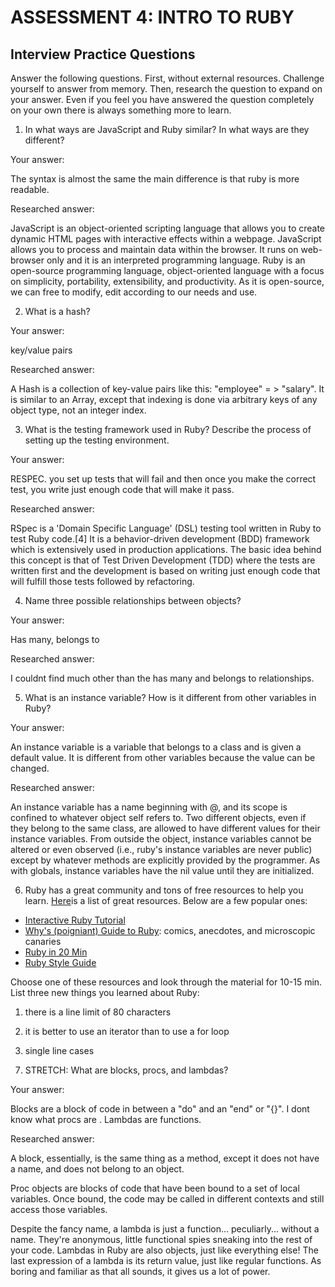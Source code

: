 # ASSESSMENT 4: INTRO TO RUBY
## Interview Practice Questions

Answer the following questions. First, without external resources. Challenge yourself to answer from memory. Then, research the question to expand on your answer. Even if you feel you have answered the question completely on your own there is always something more to learn.   

1. In what ways are JavaScript and Ruby similar? In what ways are they different?

  Your answer: 
  
  The syntax is almost the same the main difference is that ruby is more readable. 

  Researched answer:

  JavaScript is an object-oriented scripting language that allows you to create dynamic HTML pages with interactive effects within a webpage. JavaScript allows you to process and maintain data within the browser. It runs on web-browser only and it is an interpreted programming language. Ruby is an open-source programming language, object-oriented language with a focus on simplicity, portability, extensibility, and productivity. As it is open-source, we can free to modify, edit according to our needs and use.



2. What is a hash?

  Your answer: 
  
  key/value pairs 

  Researched answer:
  
  A Hash is a collection of key-value pairs like this: "employee" = > "salary". It is similar to an Array, except that indexing is done via arbitrary keys of any object type, not an integer index.
  
  

3. What is the testing framework used in Ruby? Describe the process of setting up the testing environment.

  Your answer: 
  
  RESPEC. you set up tests that will fail and then once you make the correct test, you write just enough code that will make it pass.

  Researched answer:
  
  RSpec is a 'Domain Specific Language' (DSL) testing tool written in Ruby to test Ruby code.[4] It is a behavior-driven development (BDD) framework which is extensively used in production applications. The basic idea behind this concept is that of Test Driven Development (TDD) where the tests are written first and the development is based on writing just enough code that will fulfill those tests followed by refactoring.



4. Name three possible relationships between objects?

  Your answer: 
  
  Has many, belongs to

  Researched answer:
  
  I couldnt find much other than the has many and belongs to relationships.



5. What is an instance variable? How is it different from other variables in Ruby?

  Your answer: 
  
  An instance variable is a variable that belongs to a class and is given a default value. It is different from other variables because the value can be changed.

  Researched answer:
  
  An instance variable has a name beginning with @, and its scope is confined to whatever object self refers to. Two different objects, even if they belong to the same class, are allowed to have different values for their instance variables. From outside the object, instance variables cannot be altered or even observed (i.e., ruby's instance variables are never public) except by whatever methods are explicitly provided by the programmer. As with globals, instance variables have the nil value until they are initialized.



6. Ruby has a great community and tons of free resources to help you learn. [Here](https://www.ruby-lang.org/en/documentation/)is a list of great resources. Below are a few popular ones:
- [Interactive Ruby Tutorial](http://tryruby.org/levels/1/challenges/0)
- [Why's (poigniant) Guide to Ruby](http://poignant.guide/book/chapter-1.html): comics, anecdotes, and microscopic canaries
- [Ruby in 20 Min](https://www.ruby-lang.org/en/documentation/quickstart/)
- [Ruby Style Guide](https://rubystyle.guide/)

Choose one of these resources and look through the material for 10-15 min. List three new things you learned about Ruby:

1) there is a line limit of 80 characters 

2) it is better to use an iterator than to use a for loop 

3) single line cases 


7. STRETCH: What are blocks, procs, and lambdas?

  Your answer:
  
  Blocks are a block of code in between a "do" and an "end" or "{}". I dont know what procs are . Lambdas are functions. 

  Researched answer:
  
  A block, essentially, is the same thing as a method, except it does not have a name, and does not belong to an object.
  
  Proc objects are blocks of code that have been bound to a set of local variables. Once bound, the code may be called in different contexts and still access those variables.
  
  Despite the fancy name, a lambda is just a function... peculiarly... without a name. They're anonymous, little functional spies sneaking into the rest of your code. Lambdas in Ruby are also objects, just like everything else! The last expression of a lambda is its return value, just like regular functions. As boring and familiar as that all sounds, it gives us a lot of power.

